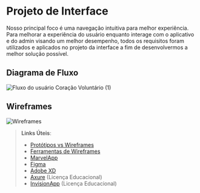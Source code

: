 
# Projeto de Interface

Nosso principal foco é uma navegação intuitiva para melhor experiência. 
Para melhorar a experiência do usuário enquanto interage com o aplicativo e do admin visando um melhor desempenho, todos os requisitos foram utilizados e aplicados no projeto da interface a fim de desenvolvermos a melhor solução possível.

## Diagrama de Fluxo

![Fluxo do usuário Coração Voluntário (1)](https://github.com/ICEI-PUC-Minas-PMV-ADS/pmv-ads-2023-2-e3-proj-mov-t5-pmv-ads-2023-2-e3-proj-mov-t5-gp3-ong/assets/106809153/fbf46800-adf3-4131-a15f-99c95c54b0bf)


## Wireframes


![Wireframes](https://github.com/ICEI-PUC-Minas-PMV-ADS/pmv-ads-2023-2-e3-proj-mov-t5-pmv-ads-2023-2-e3-proj-mov-t5-gp3-ong/assets/115120672/058f01f3-226a-48f7-8819-bc9702d5edfd)


 
> **Links Úteis**:
> - [Protótipos vs Wireframes](https://www.nngroup.com/videos/prototypes-vs-wireframes-ux-projects/)
> - [Ferramentas de Wireframes](https://rockcontent.com/blog/wireframes/)
> - [MarvelApp](https://marvelapp.com/developers/documentation/tutorials/)
> - [Figma](https://www.figma.com/)
> - [Adobe XD](https://www.adobe.com/br/products/xd.html#scroll)
> - [Axure](https://www.axure.com/edu) (Licença Educacional)
> - [InvisionApp](https://www.invisionapp.com/) (Licença Educacional)
